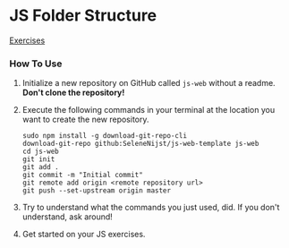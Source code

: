# JS Folder Structure

[Exercises](https://geert-timmermans.github.io/js-web/)

### How To Use
1. Initialize a new repository on GitHub called `js-web` without a readme. **Don't clone the repository!**
1. Execute the following commands in your terminal at the location you want to create the new repository.

    ```Console
    sudo npm install -g download-git-repo-cli
    download-git-repo github:SeleneNijst/js-web-template js-web
    cd js-web
    git init
    git add .
    git commit -m "Initial commit"
    git remote add origin <remote repository url>
    git push --set-upstream origin master
    ```
1. Try to understand what the commands you just used, did. If you don't understand, ask around!

1. Get started on your JS exercises.
